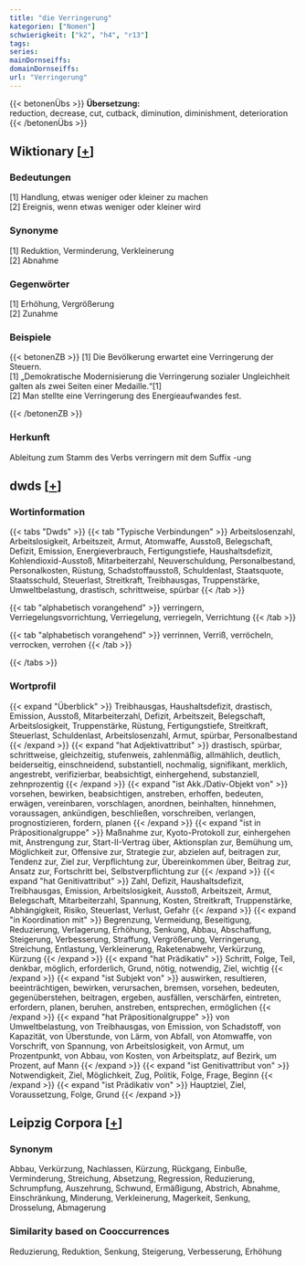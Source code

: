 ```yaml
---
title: "die Verringerung"
kategorien: ["Nomen"]
schwierigkeit: ["k2", "h4", "r13"]
tags:
series:
mainDornseiffs:
domainDornseiffs:
url: "Verringerung"
---
```


{{< betonenÜbs >}}
**Übersetzung:**  
reduction, decrease, cut, cutback, diminution, diminishment, deterioration  
{{< /betonenÜbs >}}

## Wiktionary [[+](https://de.wiktionary.org/wiki/Verringerung)]

### Bedeutungen
[1] Handlung, etwas weniger oder kleiner zu machen  
[2] Ereignis, wenn etwas weniger oder kleiner wird  

### Synonyme
[1] Reduktion, Verminderung, Verkleinerung  
[2] Abnahme  

### Gegenwörter
[1] Erhöhung, Vergrößerung  
[2] Zunahme  

### Beispiele
{{< betonenZB >}}
[1] Die Bevölkerung erwartet eine Verringerung der Steuern.  
[1] „Demokratische Modernisierung die Verringerung sozialer Ungleichheit galten als zwei Seiten einer Medaille.“[1]  
[2] Man stellte eine Verringerung des Energieaufwandes fest.  

{{< /betonenZB >}}
### Herkunft
Ableitung zum Stamm des Verbs verringern mit dem Suffix -ung  



## dwds [[+](https://www.dwds.de/wb/Verringerung)]

### Wortinformation
{{< tabs "Dwds" >}}
{{< tab "Typische Verbindungen" >}}
Arbeitslosenzahl, Arbeitslosigkeit, Arbeitszeit, Armut, Atomwaffe, Ausstoß, Belegschaft, Defizit, Emission, Energieverbrauch, Fertigungstiefe, Haushaltsdefizit, Kohlendioxid-Ausstoß, Mitarbeiterzahl, Neuverschuldung, Personalbestand, Personalkosten, Rüstung, Schadstoffausstoß, Schuldenlast, Staatsquote, Staatsschuld, Steuerlast, Streitkraft, Treibhausgas, Truppenstärke, Umweltbelastung, drastisch, schrittweise, spürbar
{{< /tab >}}

{{< tab "alphabetisch vorangehend" >}}
verringern, Verriegelungsvorrichtung, Verriegelung, verriegeln, Verrichtung
{{< /tab >}}

{{< tab "alphabetisch vorangehend" >}}
verrinnen, Verriß, verröcheln, verrocken, verrohen
{{< /tab >}}

{{< /tabs >}}

### Wortprofil
{{< expand "Überblick" >}} Treibhausgas, Haushaltsdefizit, drastisch, Emission, Ausstoß, Mitarbeiterzahl, Defizit, Arbeitszeit, Belegschaft, Arbeitslosigkeit, Truppenstärke, Rüstung, Fertigungstiefe, Streitkraft, Steuerlast, Schuldenlast, Arbeitslosenzahl, Armut, spürbar, Personalbestand {{< /expand >}}
{{< expand "hat Adjektivattribut" >}} drastisch, spürbar, schrittweise, gleichzeitig, stufenweis, zahlenmäßig, allmählich, deutlich, beiderseitig, einschneidend, substantiell, nochmalig, signifikant, merklich, angestrebt, verifizierbar, beabsichtigt, einhergehend, substanziell, zehnprozentig {{< /expand >}}
{{< expand "ist Akk./Dativ-Objekt von" >}} vorsehen, bewirken, beabsichtigen, anstreben, erhoffen, bedeuten, erwägen, vereinbaren, vorschlagen, anordnen, beinhalten, hinnehmen, voraussagen, ankündigen, beschließen, vorschreiben, verlangen, prognostizieren, fordern, planen {{< /expand >}}
{{< expand "ist in Präpositionalgruppe" >}} Maßnahme zur, Kyoto-Protokoll zur, einhergehen mit, Anstrengung zur, Start-II-Vertrag über, Aktionsplan zur, Bemühung um, Möglichkeit zur, Offensive zur, Strategie zur, abzielen auf, beitragen zur, Tendenz zur, Ziel zur, Verpflichtung zur, Übereinkommen über, Beitrag zur, Ansatz zur, Fortschritt bei, Selbstverpflichtung zur {{< /expand >}}
{{< expand "hat Genitivattribut" >}} Zahl, Defizit, Haushaltsdefizit, Treibhausgas, Emission, Arbeitslosigkeit, Ausstoß, Arbeitszeit, Armut, Belegschaft, Mitarbeiterzahl, Spannung, Kosten, Streitkraft, Truppenstärke, Abhängigkeit, Risiko, Steuerlast, Verlust, Gefahr {{< /expand >}}
{{< expand "in Koordination mit" >}} Begrenzung, Vermeidung, Beseitigung, Reduzierung, Verlagerung, Erhöhung, Senkung, Abbau, Abschaffung, Steigerung, Verbesserung, Straffung, Vergrößerung, Verringerung, Streichung, Entlastung, Verkleinerung, Raketenabwehr, Verkürzung, Kürzung {{< /expand >}}
{{< expand "hat Prädikativ" >}} Schritt, Folge, Teil, denkbar, möglich, erforderlich, Grund, nötig, notwendig, Ziel, wichtig {{< /expand >}}
{{< expand "ist Subjekt von" >}} auswirken, resultieren, beeinträchtigen, bewirken, verursachen, bremsen, vorsehen, bedeuten, gegenüberstehen, beitragen, ergeben, ausfällen, verschärfen, eintreten, erfordern, planen, beruhen, anstreben, entsprechen, ermöglichen {{< /expand >}}
{{< expand "hat Präpositionalgruppe" >}} von Umweltbelastung, von Treibhausgas, von Emission, von Schadstoff, von Kapazität, von Überstunde, von Lärm, von Abfall, von Atomwaffe, von Vorschrift, von Spannung, von Arbeitslosigkeit, von Armut, um Prozentpunkt, von Abbau, von Kosten, von Arbeitsplatz, auf Bezirk, um Prozent, auf Mann {{< /expand >}}
{{< expand "ist Genitivattribut von" >}} Notwendigkeit, Ziel, Möglichkeit, Zug, Politik, Folge, Frage, Beginn {{< /expand >}}
{{< expand "ist Prädikativ von" >}} Hauptziel, Ziel, Voraussetzung, Folge, Grund {{< /expand >}}

## Leipzig Corpora [[+](https://corpora.uni-leipzig.de/en/res?word=Verringerung&corpusId=deu_newscrawl-public_2018)]


### Synonym
Abbau, Verkürzung, Nachlassen, Kürzung, Rückgang, Einbuße, Verminderung, Streichung, Absetzung, Regression, Reduzierung, Schrumpfung, Auszehrung, Schwund, Ermäßigung, Abstrich, Abnahme, Einschränkung, Minderung, Verkleinerung, Magerkeit, Senkung, Drosselung, Abmagerung


### Similarity based on Cooccurrences
Reduzierung, Reduktion, Senkung, Steigerung, Verbesserung, Erhöhung

